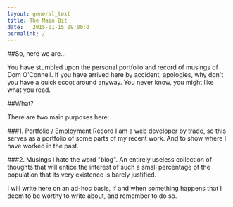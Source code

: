 ```yaml
---
layout: general_text
title: The Main Bit
date:   2015-01-15 09:00:0
permalink: /
---
```


##So, here we are...

You have stumbled upon the personal portfolio and record of musings of Dom O'Connell. If you have arrived here by accident, apologies, why don't you have a quick scoot around anyway. You never know, you might like what you read.


##What?

There are two main purposes here:

###1. Portfolio / Employment Record
I am a web developer by trade, so this serves as a portfolio of some parts of my recent work. And to show where I have worked in the past.

###2. Musings
I hate the word "blog". An entirely useless collection of thoughts that will entice the interest of such a small percentage of the population that its very existence is barely justified.

I will write here on an ad-hoc basis, if and when something happens that I deem to be worthy to write about, and remember to do so.